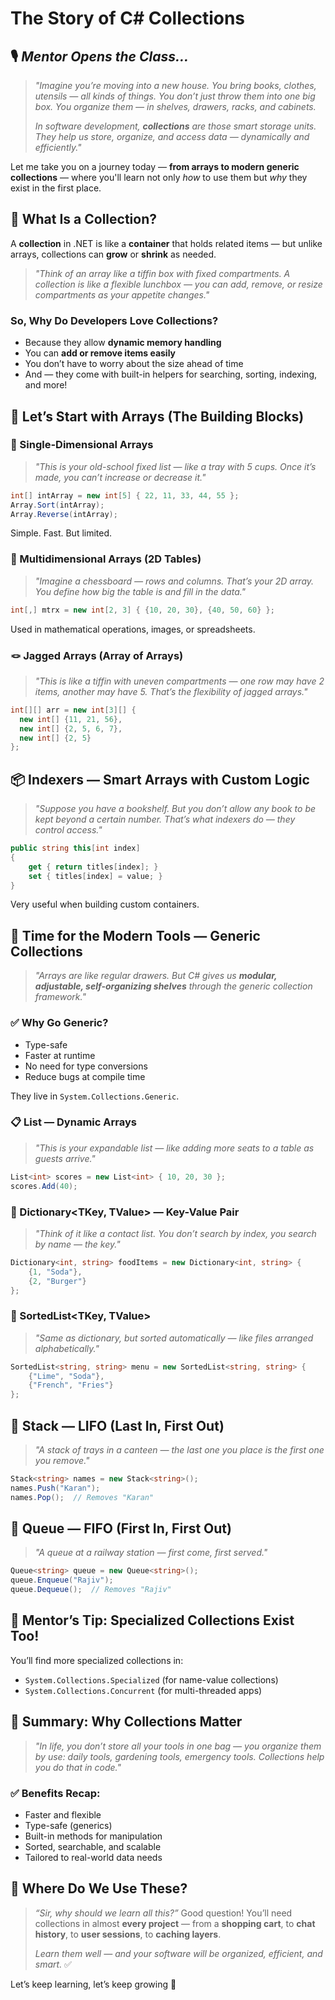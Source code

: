 # The Story of C# Collections

## 🎙️ *Mentor Opens the Class...*

> *"Imagine you’re moving into a new house. You bring books, clothes, utensils — all kinds of things. You don’t just throw them into one big box. You organize them — in shelves, drawers, racks, and cabinets.*
>
> *In software development, **collections** are those smart storage units. They help us store, organize, and access data — dynamically and efficiently."*

Let me take you on a journey today — **from arrays to modern generic collections** — where you'll learn not only *how* to use them but *why* they exist in the first place.

## 🧺 What Is a Collection?

A **collection** in .NET is like a **container** that holds related items — but unlike arrays, collections can **grow** or **shrink** as needed.

> *"Think of an array like a tiffin box with fixed compartments. A collection is like a flexible lunchbox — you can add, remove, or resize compartments as your appetite changes."*

### So, Why Do Developers Love Collections?

* Because they allow **dynamic memory handling**
* You can **add or remove items easily**
* You don’t have to worry about the size ahead of time
* And — they come with built-in helpers for searching, sorting, indexing, and more!

## 🧱 Let’s Start with Arrays (The Building Blocks)

### 🎯 Single-Dimensional Arrays

> *"This is your old-school fixed list — like a tray with 5 cups. Once it’s made, you can’t increase or decrease it."*

```csharp
int[] intArray = new int[5] { 22, 11, 33, 44, 55 };
Array.Sort(intArray);
Array.Reverse(intArray);
```

Simple. Fast. But limited.


### 🧮 Multidimensional Arrays (2D Tables)

> *"Imagine a chessboard — rows and columns. That’s your 2D array. You define how big the table is and fill in the data."*

```csharp
int[,] mtrx = new int[2, 3] { {10, 20, 30}, {40, 50, 60} };
```

Used in mathematical operations, images, or spreadsheets.

### 🪢 Jagged Arrays (Array of Arrays)

> *"This is like a tiffin with uneven compartments — one row may have 2 items, another may have 5. That’s the flexibility of jagged arrays."*

```csharp
int[][] arr = new int[3][] {
  new int[] {11, 21, 56},
  new int[] {2, 5, 6, 7},
  new int[] {2, 5}
};
```

## 📦 Indexers — Smart Arrays with Custom Logic

> *"Suppose you have a bookshelf. But you don’t allow any book to be kept beyond a certain number. That’s what indexers do — they control access."*

```csharp
public string this[int index]
{
    get { return titles[index]; }
    set { titles[index] = value; }
}
```

Very useful when building custom containers.

## 🧰 Time for the Modern Tools — **Generic Collections**

> *"Arrays are like regular drawers. But C# gives us **modular, adjustable, self-organizing shelves** through the generic collection framework."*

### ✅ Why Go Generic?

* Type-safe
* Faster at runtime
* No need for type conversions
* Reduce bugs at compile time

They live in `System.Collections.Generic`.

### 📋 List<T> — Dynamic Arrays

> *"This is your expandable list — like adding more seats to a table as guests arrive."*

```csharp
List<int> scores = new List<int> { 10, 20, 30 };
scores.Add(40);
```

### 📖 Dictionary\<TKey, TValue> — Key-Value Pair

> *"Think of it like a contact list. You don’t search by index, you search by name — the key."*

```csharp
Dictionary<int, string> foodItems = new Dictionary<int, string> {
    {1, "Soda"},
    {2, "Burger"}
};
```

### 🔢 SortedList\<TKey, TValue>

> *"Same as dictionary, but sorted automatically — like files arranged alphabetically."*

```csharp
SortedList<string, string> menu = new SortedList<string, string> {
    {"Lime", "Soda"},
    {"French", "Fries"}
};
```

## 🎯 Stack<T> — LIFO (Last In, First Out)

> *"A stack of trays in a canteen — the last one you place is the first one you remove."*

```csharp
Stack<string> names = new Stack<string>();
names.Push("Karan");
names.Pop();  // Removes "Karan"
```

## 🚶 Queue<T> — FIFO (First In, First Out)

> *"A queue at a railway station — first come, first served."*

```csharp
Queue<string> queue = new Queue<string>();
queue.Enqueue("Rajiv");
queue.Dequeue();  // Removes "Rajiv"
```

## 🧠 Mentor’s Tip: Specialized Collections Exist Too!

You’ll find more specialized collections in:

* `System.Collections.Specialized` (for name-value collections)
* `System.Collections.Concurrent` (for multi-threaded apps)

## 🌟 Summary: Why Collections Matter

> *"In life, you don’t store all your tools in one bag — you organize them by use: daily tools, gardening tools, emergency tools. Collections help you do that in code."*

### ✅ Benefits Recap:

* Faster and flexible
* Type-safe (generics)
* Built-in methods for manipulation
* Sorted, searchable, and scalable
* Tailored to real-world data needs


## 🧭 Where Do We Use These?

> *“Sir, why should we learn all this?”*
> Good question! You’ll need collections in almost **every project** — from a **shopping cart**, to **chat history**, to **user sessions**, to **caching layers**.
>
> *Learn them well — and your software will be organized, efficient, and smart.* ✅


Let’s keep learning, let’s keep growing 🌱
